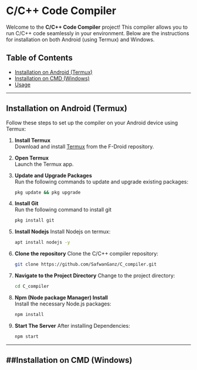 # C/C++ Code Compiler

Welcome to the **C/C++ Code Compiler** project! This compiler allows you to run C/C++ code seamlessly in your environment. Below are the instructions for installation on both Android (using Termux) and Windows.

## Table of Contents
- [Installation on Android (Termux)](#installation-on-android-termux)
- [Installation on CMD (Windows)](#installation-on-CMD)
- [Usage](#usage)

---

## Installation on Android (Termux)

Follow these steps to set up the compiler on your Android device using Termux:

1. **Install Termux**  
   Download and install [Termux](https://f-droid.org/en/packages/com.termux/) from the F-Droid repository.

2. **Open Termux**  
   Launch the Termux app.

3. **Update and Upgrade Packages**  
   Run the following commands to update and upgrade existing packages:
   ```bash
   pkg update && pkg upgrade

4. **Install Git**  
   Run the following command to install git
   ```bash
   pkg install git

5. **Install Nodejs**
   Install Nodejs on termux:
   ```bash
   apt install nodejs -y
   
6. **Clone the repository**
   Clone the C/C++ compiler repository:
   ```bash
   git clone https://github.com/SafwanGanz/C_compiler.git

7. **Navigate to the Project Directory**
   Change to the project directory:
   ```bash
   cd C_compiler
   
8. **Npm (Node package Manager) Install**  
   Install the necessary Node.js packages:
   ```bash
   npm install

9. **Start The Server**
   After installing Dependencies:
   ```bash
   npm start

---

##Installation on CMD (Windows)
---
